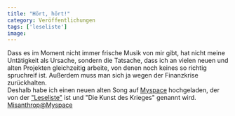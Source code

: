```yaml
---
title: "Hört, hört!"
category: Veröffentlichungen
tags: ['leseliste']
image: 
---
```


Dass es im Moment nicht immer frische Musik von mir gibt, hat nicht meine Untätigkeit als Ursache, sondern die Tatsache, dass ich an vielen neuen und alten Projekten gleichzeitig arbeite, von denen noch keines so richtig spruchreif ist. Außerdem muss man sich ja wegen der Finanzkrise zurückhalten.  
Deshalb habe ich einen neuen alten Song auf [Myspace](http://www.myspace.com/misantropolis) hochgeladen, der von der ["Leseliste"](/musik/leseliste) ist und "Die Kunst des Krieges" genannt wird.
[Misanthrop@Myspace](http://www.myspace.com/misantropolis)
